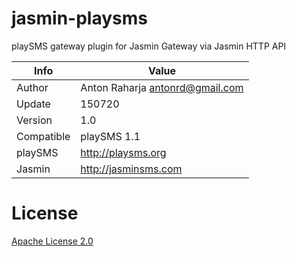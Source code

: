 # jasmin-playsms

playSMS gateway plugin for Jasmin Gateway via Jasmin HTTP API

Info       | Value
---------- | ---------------------------------
Author     | Anton Raharja <antonrd@gmail.com>
Update     | 150720
Version    | 1.0
Compatible | playSMS 1.1
playSMS    | http://playsms.org
Jasmin     | http://jasminsms.com

# License

[Apache License 2.0](https://github.com/antonraharja/jasmin-playsms/blob/master/LICENSE)
